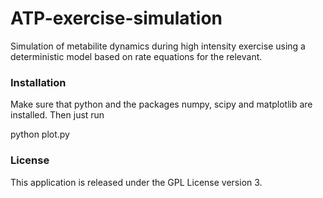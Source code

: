 # ATP-exercise-simulation
Simulation of metabilite dynamics during high intensity exercise using a deterministic model based on rate equations for the relevant.

### Installation

Make sure that python and the packages numpy, scipy and matplotlib are installed. Then just run 

python plot.py


### License
This application is released under the GPL License version 3.
